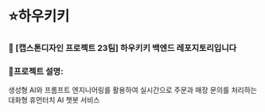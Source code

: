 # ⭐하우키키
### 📌 [캡스톤디자인 프로젝트 23팀] 하우키키 백엔드 레포지토리입니다

### 📜프로젝트 설명:
생성형 AI와 프롬프트 엔지니어링를 활용하여 실시간으로 주문과 매장 문의를 처리하는 대화형 휴먼터치 AI 챗봇 서비스 
